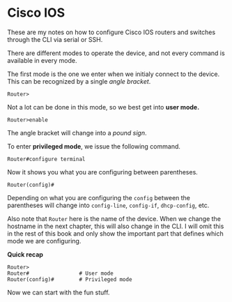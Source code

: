 # Cisco IOS

These are my notes on how to configure Cisco IOS routers and switches through the CLI via serial or SSH.

There are different modes to operate the device, and not every command is available in every mode.

The first mode is the one we enter when we initialy connect to the device. This can be recognized by a single _angle bracket_.

```
Router>
```

Not a lot can be done in this mode, so we best get into **user mode.**

```
Router>enable
```

The angle bracket will change into a _pound sign_.

To enter **privileged mode**, we issue the following command.

```
Router#configure terminal
```

Now it shows you what you are configuring between parentheses.

```
Router(config)#
```

Depending on what you are configuring the `config` between the parentheses will change into `config-line`, `config-if`, `dhcp-config`, etc.

Also note that `Router` here is the name of the device. When we change the hostname in the next chapter, this will also change in the CLI. I will omit this in the rest of this book and only show the important part that defines which mode we are configuring.

**Quick recap**

```
Router>
Router#                # User mode
Router(config)#        # Privileged mode
```

Now we can start with the fun stuff.


